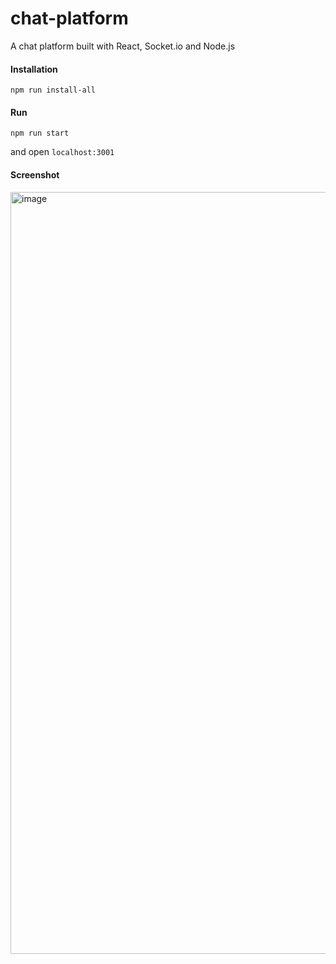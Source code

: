 # chat-platform
A chat platform built with React, Socket.io and Node.js

#### Installation
`npm run install-all`

#### Run
`npm run start`

and open `localhost:3001`

#### Screenshot

<img width="1219" alt="image" src="https://github.com/Prudenceyyx/chat-platform/assets/18654161/856f8d79-1089-4c19-aed7-7c4783d2f4cf">
